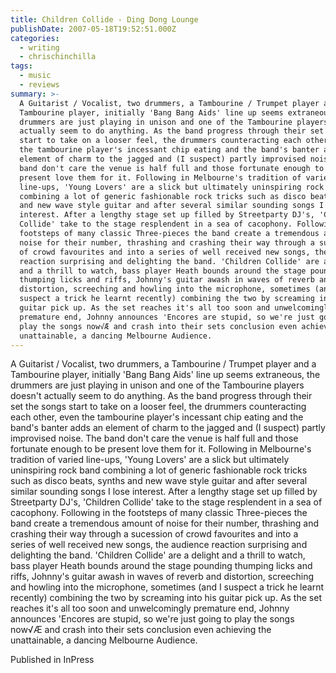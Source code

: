 ```yaml
---
title: Children Collide - Ding Dong Lounge
publishDate: 2007-05-18T19:52:51.000Z
categories:
  - writing
  - chrischinchilla
tags:
  - music
  - reviews
summary: >-
  A Guitarist / Vocalist, two drummers, a Tambourine / Trumpet player and a
  Tambourine player, initially 'Bang Bang Aids' line up seems extraneous, the
  drummers are just playing in unison and one of the Tambourine players doesn't
  actually seem to do anything. As the band progress through their set the songs
  start to take on a looser feel, the drummers counteracting each other, even
  the tambourine player's incessant chip eating and the band's banter adds an
  element of charm to the jagged and (I suspect) partly improvised noise. The
  band don't care the venue is half full and those fortunate enough to be
  present love them for it. Following in Melbourne's tradition of varied
  line-ups, 'Young Lovers' are a slick but ultimately uninspiring rock band
  combining a lot of generic fashionable rock tricks such as disco beats, synths
  and new wave style guitar and after several similar sounding songs I lose
  interest. After a lengthy stage set up filled by Streetparty DJ's, 'Children
  Collide' take to the stage resplendent in a sea of cacophony. Following in the
  footsteps of many classic Three-pieces the band create a tremendous amount of
  noise for their number, thrashing and crashing their way through a sucession
  of crowd favourites and into a series of well received new songs, the audience
  reaction surprising and delighting the band. 'Children Collide' are a delight
  and a thrill to watch, bass player Heath bounds around the stage pounding
  thumping licks and riffs, Johnny's guitar awash in waves of reverb and
  distortion, screeching and howling into the microphone, sometimes (and I
  suspect a trick he learnt recently) combining the two by screaming into his
  guitar pick up. As the set reaches it's all too soon and unwelcomingly
  premature end, Johnny announces 'Encores are stupid, so we're just going to
  play the songs now√Æ and crash into their sets conclusion even achieving the
  unattainable, a dancing Melbourne Audience.
---
```


A Guitarist / Vocalist, two drummers, a Tambourine / Trumpet player and a Tambourine player, initially 'Bang Bang Aids' line up seems extraneous, the drummers are just playing in unison and one of the Tambourine players doesn't actually seem to do anything. As the band progress through their set the songs start to take on a looser feel, the drummers counteracting each other, even the tambourine player's incessant chip eating and the band's banter adds an element of charm to the jagged and (I suspect) partly improvised noise. The band don't care the venue is half full and those fortunate enough to be present love them for it. Following in Melbourne's tradition of varied line-ups, 'Young Lovers' are a slick but ultimately uninspiring rock band combining a lot of generic fashionable rock tricks such as disco beats, synths and new wave style guitar and after several similar sounding songs I lose interest. After a lengthy stage set up filled by Streetparty DJ's, 'Children Collide' take to the stage resplendent in a sea of cacophony. Following in the footsteps of many classic Three-pieces the band create a tremendous amount of noise for their number, thrashing and crashing their way through a sucession of crowd favourites and into a series of well received new songs, the audience reaction surprising and delighting the band. 'Children Collide' are a delight and a thrill to watch, bass player Heath bounds around the stage pounding thumping licks and riffs, Johnny's guitar awash in waves of reverb and distortion, screeching and howling into the microphone, sometimes (and I suspect a trick he learnt recently) combining the two by screaming into his guitar pick up. As the set reaches it's all too soon and unwelcomingly premature end, Johnny announces 'Encores are stupid, so we're just going to play the songs now√Æ and crash into their sets conclusion even achieving the unattainable, a dancing Melbourne Audience.

Published in InPress
